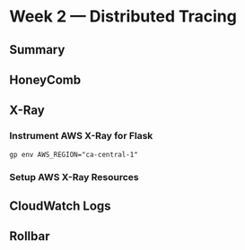 # Week 2 — Distributed Tracing

## Summary

## HoneyComb


## X-Ray

### Instrument AWS X-Ray for Flask

```export AWS_REGION="ca-central-1"
gp env AWS_REGION="ca-central-1"
```


### Setup AWS X-Ray Resources



## CloudWatch Logs

## Rollbar

